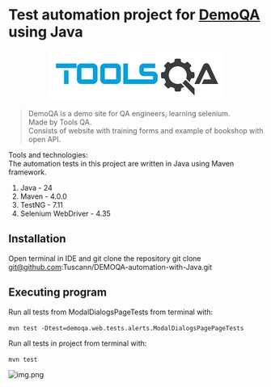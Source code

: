 # Test automation project for [DemoQA](https://demoqa.com) using Java

<p align="center">
<img src="resources/logotypes/toolsqa.jpg" alt="Toolsqa">
</p>

> DemoQA is a demo site for QA engineers, learning selenium.\
> Made by Tools QA.\
> Consists of website with training forms and example of bookshop with open API.



Tools and technologies:\
The automation tests in this project are written in Java using Maven framework.

1. Java - 24
2. Maven - 4.0.0
3. TestNG - 7.11
4. Selenium WebDriver - 4.35

## Installation

Open terminal in IDE and git clone the repository
git clone git@github.com:Tuscann/DEMOQA-automation-with-Java.git

## Executing program

Run all tests from ModalDialogsPageTests from terminal with:

```mvn test -Dtest=demoqa.web.tests.alerts.ModalDialogsPagePageTests```

Run all tests in project from terminal with:

```mvn test```

![img.png](img.png)